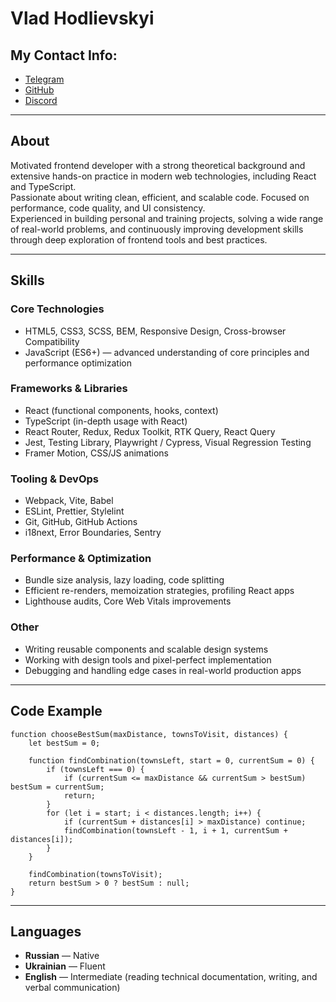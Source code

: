 # Vlad Hodlievskyi

## My Contact Info:

- [Telegram](https://t.me/pmhhhhhh)
- [GitHub](https://github.com/Steinaver)
- [Discord](https://discordapp.com/users/atrna_)

---

## About

Motivated frontend developer with a strong theoretical background and extensive hands-on practice in modern web technologies, including React and TypeScript.  
Passionate about writing clean, efficient, and scalable code. Focused on performance, code quality, and UI consistency.  
Experienced in building personal and training projects, solving a wide range of real-world problems, and continuously improving development skills through deep exploration of frontend tools and best practices.

---

## Skills

### Core Technologies

- HTML5, CSS3, SCSS, BEM, Responsive Design, Cross-browser Compatibility
- JavaScript (ES6+) — advanced understanding of core principles and performance optimization

### Frameworks & Libraries

- React (functional components, hooks, context)
- TypeScript (in-depth usage with React)
- React Router, Redux, Redux Toolkit, RTK Query, React Query
- Jest, Testing Library, Playwright / Cypress, Visual Regression Testing
- Framer Motion, CSS/JS animations

### Tooling & DevOps

- Webpack, Vite, Babel
- ESLint, Prettier, Stylelint
- Git, GitHub, GitHub Actions
- i18next, Error Boundaries, Sentry

### Performance & Optimization

- Bundle size analysis, lazy loading, code splitting
- Efficient re-renders, memoization strategies, profiling React apps
- Lighthouse audits, Core Web Vitals improvements

### Other

- Writing reusable components and scalable design systems
- Working with design tools and pixel-perfect implementation
- Debugging and handling edge cases in real-world production apps

---

## Code Example

```
function chooseBestSum(maxDistance, townsToVisit, distances) {
    let bestSum = 0;
    
    function findCombination(townsLeft, start = 0, currentSum = 0) {
        if (townsLeft === 0) {
            if (currentSum <= maxDistance && currentSum > bestSum) bestSum = currentSum;
            return;
        }
        for (let i = start; i < distances.length; i++) {
            if (currentSum + distances[i] > maxDistance) continue;
            findCombination(townsLeft - 1, i + 1, currentSum + distances[i]);
        }
    }
    
    findCombination(townsToVisit);
    return bestSum > 0 ? bestSum : null;
}
```

---

## Languages

- **Russian** — Native
- **Ukrainian** — Fluent
- **English** — Intermediate (reading technical documentation, writing, and verbal communication)